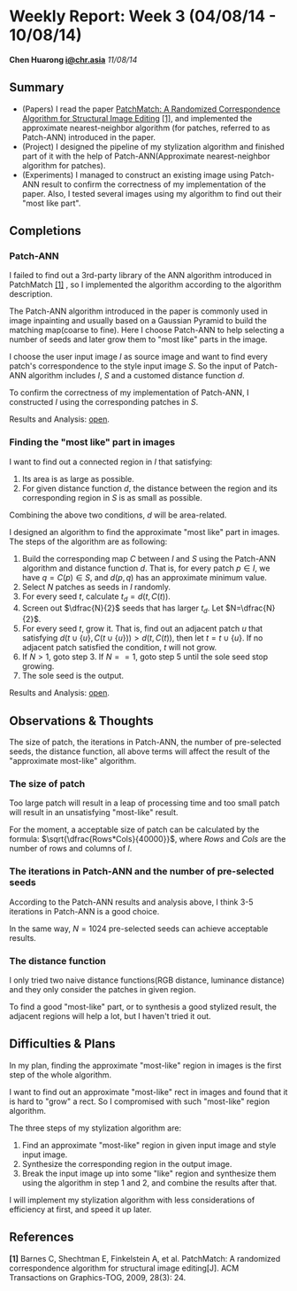 # Weekly Report: Week 3 (04/08/14 - 10/08/14)
**Chen Huarong <i@chr.asia>** *11/08/14*

<!-- 
{Syntax quick reference}
Link: [Text](link)  <a target="_blank" href=""></a>
Image: ![Title](link)
-->

## Summary
* (Papers) I read the paper <a target="_blank" href="http://gfx.cs.princeton.edu/pubs/Barnes_2009_PAR/index.php">PatchMatch: A Randomized Correspondence Algorithm for Structural Image Editing</a> [\[1\]](#ref1), and implemented the approximate nearest-neighbor algorithm (for patches, referred to as Patch-ANN) introduced in the paper.
* (Project) I designed the pipeline of my stylization algorithm and finished part of it with the help of Patch-ANN(Approximate nearest-neighbor algorithm for patches).
* (Experiments) I managed to construct an existing image using Patch-ANN result to confirm the correctness of my implementation of the paper. Also, I tested several images using my algorithm to find out their "most like part".

## Completions
### Patch-ANN
I failed to find out a 3rd-party library of the ANN algorithm introduced in PatchMatch [\[1\]](#ref1) , so I implemented the algorithm according to the algorithm description.

The Patch-ANN algorithm introduced in the paper is commonly used in image inpainting and usually based on a Gaussian Pyramid to build the matching map(coarse to fine). Here I choose Patch-ANN to help selecting a number of seeds and later grow them to "most like" parts in the image.

I choose the user input image $I$ as source image and want to find every patch's correspondence to the style input image $S$. So the input of Patch-ANN algorithm includes $I$, $S$ and a customed distance function $d$. 

To confirm the correctness of my implementation of Patch-ANN, I constructed $I$ using the corresponding patches in $S$.

Results and Analysis: <a href="patch-ann.html" target="_blank">open</a>.

### Finding the "most like" part in images
I want to find out a connected region in $I$ that satisfying:

1. Its area is as large as possible.
2. For given distance function $d$, the distance between the region and its corresponding region in $S$ is as small as possible.

Combining the above two conditions, $d$ will be area-related.

I designed an algorithm to find the approximate "most like" part in images. The steps of the algorithm are as following:

1. Build the corresponding map $C$ between $I$ and $S$ using the Patch-ANN algorithm and distance function $d$. That is, for every patch $p\in I$, we have $q=C(p)\in S$, and $d(p, q)$ has an approximate minimum value.
2. Select $N$ patches as seeds in $I$ randomly.
3. For every seed $t$, calculate $t_d = d(t, C(t))$.
4. Screen out $\dfrac{N}{2}$ seeds that has larger $t_d$. Let $N=\dfrac{N}{2}$.
5. For every seed $t$, grow it. That is, find out an adjacent patch $u$ that satisfying $d(t\cup\{u\}, C(t\cup\{u\}))>d(t, C(t))$, then let $t=t\cup\{u\}$. If no adjacent patch satisfied the condition, $t$ will not grow.
6. If $N>1$, goto step 3. If $N==1$, goto step 5 until the sole seed stop growing.
7. The sole seed is the output.

Results and Analysis: <a href="most-like.html" target="_blank">open</a>.

## Observations & Thoughts
The size of patch, the iterations in Patch-ANN, the number of pre-selected seeds, the distance function, all above terms will affect the result of the "approximate most-like" algorithm.
	
### The size of patch
Too large patch will result in a leap of processing time and too small patch will result in an unsatisfying "most-like" result.

For the moment, a acceptable size of patch can be calculated by the formula: $\sqrt{\dfrac{Rows*Cols}{40000}}$, where $Rows$ and $Cols$ are the number of rows and columns of $I$.

### The iterations in Patch-ANN and the number of pre-selected seeds
According to the Patch-ANN results and analysis above, I think 3-5 iterations in Patch-ANN is a good choice.

In the same way, $N=1024$ pre-selected seeds can achieve acceptable results.

### The distance function
I only tried two naive distance functions(RGB distance, luminance distance) and they only consider the patches in given region.

To find a good "most-like" part, or to synthesis a good stylized result, the adjacent regions will help a lot, but I haven't tried it out.

## Difficulties & Plans
In my plan, finding the approximate "most-like" region in images is the first step of the whole algorithm.

I want to find out an approximate "most-like" rect in images and found that it is hard to "grow" a rect. So I compromised with such "most-like" region algorithm.

The three steps of my stylization algorithm are:

1. Find an approximate "most-like" region in given input image and style input image.
2. Synthesize the corresponding region in the output image.
3. Break the input image up into some "like" region and synthesize them using the algorithm in step 1 and 2, and combine the results after that.

I will implement my stylization algorithm with less considerations of efficiency at first, and speed it up later.

## References
<b id="ref1">[1]</b> Barnes C, Shechtman E, Finkelstein A, et al. PatchMatch: A randomized correspondence algorithm for structural image editing[J]. ACM Transactions on Graphics-TOG, 2009, 28(3): 24.